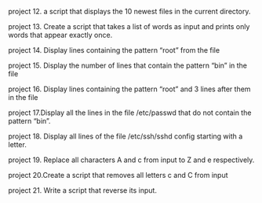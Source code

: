 project 12. a script that displays the 10 newest files in the current directory.

project 13. Create a script that takes a list of words as input and prints only words that appear exactly once.

project 14. Display lines containing the pattern “root” from the file

project 15. Display the number of lines that contain the pattern “bin” in the file 

project 16. Display lines containing the pattern “root” and 3 lines after them in the file

project 17.Display all the lines in the file /etc/passwd that do not contain the pattern “bin”.

project 18. Display all lines of the file /etc/ssh/sshd config starting with a letter.

project 19. Replace all characters A and c from input to Z and e respectively.

project 20.Create a script that removes all letters c and C from input

project 21. Write a script that reverse its input.

